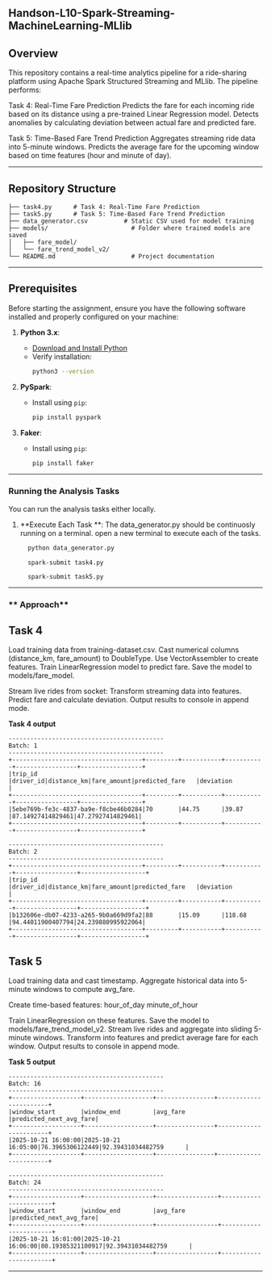 ## Handson-L10-Spark-Streaming-MachineLearning-MLlib

## **Overview**

This repository contains a real-time analytics pipeline for a ride-sharing platform using Apache Spark Structured Streaming and MLlib. The pipeline performs:

Task 4: Real-Time Fare Prediction
Predicts the fare for each incoming ride based on its distance using a pre-trained Linear Regression model.
Detects anomalies by calculating deviation between actual fare and predicted fare.

Task 5: Time-Based Fare Trend Prediction
Aggregates streaming ride data into 5-minute windows.
Predicts the average fare for the upcoming window based on time features (hour and minute of day).

---

## **Repository Structure**
```
├── task4.py      # Task 4: Real-Time Fare Prediction
├── task5.py      # Task 5: Time-Based Fare Trend Prediction
├── data_generator.csv          # Static CSV used for model training
├── models/                       # Folder where trained models are saved
│   ├── fare_model/
│   └── fare_trend_model_v2/
└── README.md                     # Project documentation
```

---

## **Prerequisites**
Before starting the assignment, ensure you have the following software installed and properly configured on your machine:
1. **Python 3.x**:
   - [Download and Install Python](https://www.python.org/downloads/)
   - Verify installation:
     ```bash
     python3 --version
     ```

2. **PySpark**:
   - Install using `pip`:
     ```bash
     pip install pyspark
     ```

3. **Faker**:
   - Install using `pip`:
     ```bash
     pip install faker
     ```

---

### **Running the Analysis Tasks**

You can run the analysis tasks either locally.

1. **Execute Each Task **: The data_generator.py should be continuosly running on a terminal. open a new terminal to execute each of the tasks.
   ```bash
     python data_generator.py
   ```
   ```
     spark-submit task4.py
   ```
   ```
     spark-submit task5.py
   ```

---

### ** Approach**

## Task 4

Load training data from training-dataset.csv.
Cast numerical columns (distance_km, fare_amount) to DoubleType.
Use VectorAssembler to create features.
Train LinearRegression model to predict fare.
Save the model to models/fare_model.

Stream live rides from socket:
Transform streaming data into features.
Predict fare and calculate deviation.
Output results to console in append mode.

**Task 4 output**
```
-------------------------------------------
Batch: 1
-------------------------------------------
+------------------------------------+---------+-----------+-----------+-----------------+-----------------+
|trip_id                             |driver_id|distance_km|fare_amount|predicted_fare   |deviation        |
+------------------------------------+---------+-----------+-----------+-----------------+-----------------+
|5ebe769b-fe3c-4837-ba9e-f8cbe46b0284|70       |44.75      |39.87      |87.14927414829461|47.27927414829461|
+------------------------------------+---------+-----------+-----------+-----------------+-----------------+

-------------------------------------------
Batch: 2
-------------------------------------------
+------------------------------------+---------+-----------+-----------+-----------------+------------------+
|trip_id                             |driver_id|distance_km|fare_amount|predicted_fare   |deviation         |
+------------------------------------+---------+-----------+-----------+-----------------+------------------+
|b132606e-db07-4233-a265-9b0a669d9fa2|88       |15.09      |118.68     |94.44011900407794|24.239880995922064|
+------------------------------------+---------+-----------+-----------+-----------------+------------------+

```


## Task 5

Load training data and cast timestamp.
Aggregate historical data into 5-minute windows to compute avg_fare.

Create time-based features:
hour_of_day
minute_of_hour

Train LinearRegression on these features.
Save the model to models/fare_trend_model_v2.
Stream live rides and aggregate into sliding 5-minute windows.
Transform into features and predict average fare for each window.
Output results to console in append mode.

**Task 5 output**

```
-------------------------------------------
Batch: 16
-------------------------------------------
+-------------------+-------------------+----------------+-----------------------+
|window_start       |window_end         |avg_fare        |predicted_next_avg_fare|
+-------------------+-------------------+----------------+-----------------------+
|2025-10-21 16:00:00|2025-10-21 16:05:00|76.3965306122449|92.39431034482759      |
+-------------------+-------------------+----------------+-----------------------+

-------------------------------------------
Batch: 24
-------------------------------------------
+-------------------+-------------------+-----------------+-----------------------+
|window_start       |window_end         |avg_fare         |predicted_next_avg_fare|
+-------------------+-------------------+-----------------+-----------------------+
|2025-10-21 16:01:00|2025-10-21 16:06:00|80.19385321100917|92.39431034482759      |
+-------------------+-------------------+-----------------+-----------------------+

```

---





